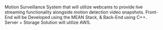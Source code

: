 Motion Surveillance System that will utilize webcams to provide live streaming functionality alongside motion detection video snapshots. Front-End will be Developed using the MEAN Stack, & Back-End using C++. Server + Storage Solution will utilize AWS.